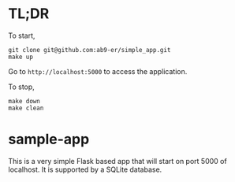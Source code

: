# TL;DR

To start,

    git clone git@github.com:ab9-er/simple_app.git
    make up

Go to `http://localhost:5000` to access the application.

To stop,

    make down
    make clean

# sample-app

This is a very simple Flask based app that will start on port 5000 of localhost. It is supported by a SQLite database.
